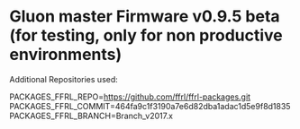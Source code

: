 # Gluon master Firmware v0.9.5 beta (for testing, only for non productive environments)

Additional Repositories used:

PACKAGES_FFRL_REPO=https://github.com/ffrl/ffrl-packages.git
PACKAGES_FFRL_COMMIT=464fa9c1f3190a7e6d82dba1adac1d5e9f8d1835      
PACKAGES_FFRL_BRANCH=Branch_v2017.x